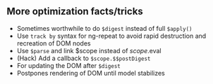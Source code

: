 ##  More optimization facts/tricks

*  Sometimes worthwhile to do `$digest` instead of full `$apply()`
*  Use `track by` syntax for ng-repeat to avoid rapid destruction and recreation of DOM nodes
*  Use `$parse` and link $scope instead of $scope.$eval
*  (Hack) Add a callback to `$scope.$$postDigest`
  *  For updating the DOM after `$digest`
  *  Postpones rendering of DOM until model stabilizes